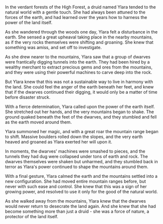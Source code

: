In the verdant forests of the High Forest, a druid named Ylara tended to the natural world with a gentle touch. She had always been attuned to the forces of the earth, and had learned over the years how to harness the power of the land itself.

As she wandered through the woods one day, Ylara felt a disturbance in the earth. She sensed a great upheaval taking place in the nearby mountains, as if the very rocks themselves were shifting and groaning. She knew that something was amiss, and set off to investigate.

As she drew nearer to the mountains, Ylara saw that a group of dwarves were frantically digging tunnels into the earth. They had been hired by a wealthy merchant to extract precious gems and ores from the mountains, and they were using their powerful machines to carve deep into the rock.

But Ylara knew that this was not a sustainable way to live in harmony with the land. She could feel the anger of the earth beneath her feet, and knew that if the dwarves continued their digging, it would only be a matter of time before disaster struck.

With a fierce determination, Ylara called upon the power of the earth itself. She stretched out her hands, and the very mountains began to shake. The ground quaked beneath the feet of the dwarves, and they stumbled and fell as the earth moved around them.

Ylara summoned her magic, and with a great roar the mountain range began to shift. Massive boulders rolled down the slopes, and the very earth heaved and groaned as Ylara exerted her will upon it.

In moments, the dwarves' machines were smashed to pieces, and the tunnels they had dug were collapsed under tons of earth and rock. The dwarves themselves were shaken but unharmed, and they stumbled back in terror as Ylara's power continued to shape the mountains around them.

With a final gesture, Ylara calmed the earth and the mountains settled into a new configuration. She had moved entire mountain ranges before, but never with such ease and control. She knew that this was a sign of her growing power, and resolved to use it only for the good of the natural world.

As she walked away from the mountains, Ylara knew that the dwarves would never return to desecrate the land again. And she knew that she had become something more than just a druid - she was a force of nature, a protector of the land itself.
